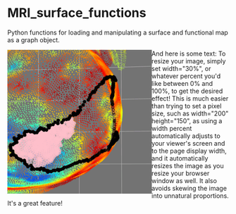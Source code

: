 # MRI_surface_functions
Python functions for loading and manipulating a surface and functional map as a
graph object.

<img align="left" width="65%" src="/images/done.gif">

And here is some text:
To resize your image, simply set width="30%", or whatever percent you'd like
between 0% and 100%, to get the desired effect! This is much easier than trying
to set a pixel size, such as width="200" height="150", as using a width percent
automatically adjusts to your viewer's screen and to the page display width,
and it automatically resizes the image as you resize your browser window as
well. It also avoids skewing the image into unnatural proportions. It's a great
feature!

<!-- ![gif showing what you can do](/images/done.gif) -->

